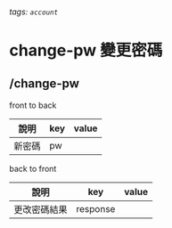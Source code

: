 ###### tags: `account`
# change-pw 變更密碼
## /change-pw
front to back

| 說明 | key | value |
| ---- | --- | ----- |
| 新密碼 | pw  |       |

back to front

| 說明         | key     | value |
| ------------ | ------- | ----- |
| 更改密碼結果 | response |       |

